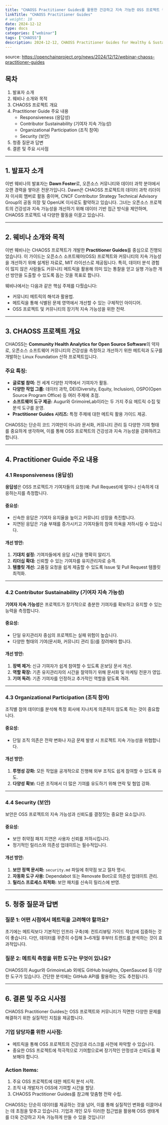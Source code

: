 ```yaml
---
title: "CHAOSS Practitioner Guides를 활용한 건강하고 지속 가능한 OSS 프로젝트 구축"
linkTitle: "CHAOSS Practitioner Guides"
# weight: 10
date: 2024-12-12
type: docs
categories: ["webinar"]
tags: ["CHAOSS"]
description: 2024-12-12, CHAOSS Practitioner Guides for Healthy & Sustainable OSS Projects
---
```


source: https://openchainproject.org/news/2024/12/12/webinar-chaoss-practitioner-guides


## 목차
1. 발표자 소개
2. 웨비나 소개와 목적
3. CHAOSS 프로젝트 개요
4. Practitioner Guide 주요 내용
   - Responsiveness (응답성)
   - Contributor Sustainability (기여자 지속 가능성)
   - Organizational Participation (조직 참여)
   - Security (보안)
5. 청중 질문과 답변
6. 결론 및 주요 시사점

---

## 1. 발표자 소개
이번 웨비나의 발표자는 **Dawn Foster**로, 오픈소스 커뮤니티와 데이터 과학 분야에서 오랜 경력을 쌓아온 전문가입니다. Dawn은 CHAOSS 프로젝트의 데이터 과학 리더이자 이사회 멤버로 활동 중이며, CNCF Contributor Strategy Technical Advisory Group의 공동 의장 및 OpenUK 이사로도 활약하고 있습니다. 그녀는 오픈소스 프로젝트의 건강성과 지속 가능성을 개선하기 위해 데이터 기반 접근 방식을 제안하며, CHAOSS 프로젝트 내 다양한 활동을 이끌고 있습니다.

---

## 2. 웨비나 소개와 목적
이번 웨비나는 CHAOSS 프로젝트가 개발한 **Practitioner Guides**를 중심으로 진행되었습니다. 이 가이드는 오픈소스 소프트웨어(OSS) 프로젝트와 커뮤니티의 지속 가능성을 개선하기 위해 설계된 자료로, MIT 라이선스로 제공됩니다. 특히, 데이터 분석 경험이 많지 않은 사람들도 커뮤니티 메트릭을 활용해 의미 있는 통찰을 얻고 실행 가능한 개선 방안을 도출할 수 있도록 돕는 것을 목표로 합니다.

웨비나에서는 다음과 같은 핵심 주제를 다뤘습니다:
- 커뮤니티 메트릭의 해석과 활용법.
- 메트릭을 통해 식별된 문제 영역에서 개선할 수 있는 구체적인 아이디어.
- OSS 프로젝트 및 커뮤니티의 장기적 지속 가능성을 위한 전략.

---

## 3. CHAOSS 프로젝트 개요
CHAOSS는 **Community Health Analytics for Open Source Software**의 약자로, 오픈소스 소프트웨어 커뮤니티의 건강성을 측정하고 개선하기 위한 메트릭과 도구를 개발하는 Linux Foundation 산하 프로젝트입니다.

### 주요 특징:
- **글로벌 참여:** 전 세계 다양한 지역에서 기여자가 활동.
- **다양한 작업 그룹:** 데이터 과학, DEI(Diversity, Equity, Inclusion), OSPO(Open Source Program Office) 등 여러 주제에 초점.
- **소프트웨어 도구 제공:** Augur와 GrimoireLab이라는 두 가지 주요 메트릭 수집 및 분석 도구를 운영.
- **Practitioner Guides 시리즈:** 특정 주제에 대한 메트릭 활용 가이드 제공.

CHAOSS는 단순히 코드 기여만이 아니라 문서화, 커뮤니티 관리 등 다양한 기여 형태를 중요하게 생각하며, 이를 통해 OSS 프로젝트의 건강성과 지속 가능성을 강화하려고 합니다.

---

## 4. Practitioner Guide 주요 내용

### 4.1 Responsiveness (응답성)
**응답성**은 OSS 프로젝트가 기여자들의 요청(예: Pull Request)에 얼마나 신속하게 대응하는지를 측정합니다.

#### 중요성:
- 신속한 응답은 기여자 유지율을 높이고 커뮤니티 성장을 촉진합니다.
- 지연된 응답은 기술 부채를 증가시키고 기여자들의 참여 의욕을 저하시킬 수 있습니다.

#### 개선 방안:
1. **기대치 설정:** 기여자들에게 응답 시간을 명확히 알리기.
2. **리더십 확대:** 신뢰할 수 있는 기여자를 유지관리자로 승격.
3. **템플릿 개선:** 고품질 요청을 쉽게 제출할 수 있도록 Issue 및 Pull Request 템플릿 최적화.

---

### 4.2 Contributor Sustainability (기여자 지속 가능성)
**기여자 지속 가능성**은 프로젝트가 장기적으로 충분한 기여자를 확보하고 유지할 수 있는 능력을 측정합니다.

#### 중요성:
- 단일 유지관리자 중심의 프로젝트는 실패 위험이 높습니다.
- 다양한 형태의 기여(문서화, 커뮤니티 관리 등)를 장려해야 합니다.

#### 개선 방안:
1. **장벽 제거:** 신규 기여자가 쉽게 참여할 수 있도록 온보딩 문서 개선.
2. **역할 확장:** 기존 유지관리자의 시간을 절약하기 위해 문서화 및 마케팅 전문가 영입.
3. **기여 독려:** 기존 기여자를 인정하고 추가적인 역할을 맡도록 격려.

---

### 4.3 Organizational Participation (조직 참여)
조직별 참여 데이터를 분석해 특정 회사에 지나치게 의존하지 않도록 하는 것이 중요합니다.

#### 중요성:
- 단일 조직 의존은 전략 변화나 자금 문제 발생 시 프로젝트 지속 가능성을 위협합니다.

#### 개선 방안:
1. **투명성 강화:** 모든 작업을 공개적으로 진행해 외부 조직도 쉽게 참여할 수 있도록 유도.
2. **다양성 확보:** 다른 조직에서 더 많은 기여를 유도하기 위해 연락 및 협업 강화.

---

### 4.4 Security (보안)
보안은 OSS 프로젝트의 지속 가능성과 신뢰도를 결정짓는 중요한 요소입니다.

#### 중요성:
- 보안 취약점 패치 지연은 사용자 신뢰를 저하시킵니다.
- 정기적인 릴리스와 의존성 업데이트는 필수적입니다.

#### 개선 방안:
1. **보안 정책 문서화:** `security.md` 파일에 취약점 보고 절차 명시.
2. **자동화 도구 사용:** Dependabot 또는 Renovate Bot으로 의존성 업데이트 관리.
3. **릴리스 프로세스 최적화:** 보안 패치를 신속히 릴리스에 반영.

---

## 5. 청중 질문과 답변

### 질문 1: 어떤 시점에서 메트릭을 고려해야 할까요?
초기에는 메트릭보다 기본적인 인프라 구축(예: 컨트리뷰팅 가이드 작성)에 집중하는 것이 좋습니다. 다만, 데이터를 꾸준히 수집해 3~6개월 후부터 트렌드를 분석하는 것이 효과적입니다.

### 질문 2: 메트릭 측정을 위한 도구는 무엇이 있나요?
CHAOSS의 Augur와 GrimoireLab 외에도 GitHub Insights, OpenSauced 등 다양한 도구가 있습니다. 간단한 분석에는 GitHub API를 활용하는 것도 추천됩니다.

---

## 6. 결론 및 주요 시사점
CHAOSS Practitioner Guides는 OSS 프로젝트와 커뮤니티가 직면한 다양한 문제를 해결하기 위한 실질적인 지침을 제공합니다.

### 기업 담당자를 위한 시사점:
- 메트릭을 통해 OSS 프로젝트의 건강성과 리스크를 사전에 파악할 수 있습니다.
- 중요한 OSS 프로젝트에 적극적으로 기여함으로써 장기적인 안정성과 신뢰도를 확보해야 합니다.

### Action Items:
1. 주요 OSS 프로젝트에 대한 메트릭 분석 시작.
2. 조직 내 개발자가 OSS에 기여할 시간을 할당.
3. CHAOSS Practitioner Guides를 참고해 맞춤형 전략 수립.

CHAOSS는 단순히 데이터를 제공하는 것을 넘어, 이를 통해 실질적인 변화를 이끌어내는 데 초점을 맞추고 있습니다. 기업과 개인 모두 이러한 접근법을 활용해 OSS 생태계를 더욱 건강하고 지속 가능하게 만들 수 있을 것입니다!
